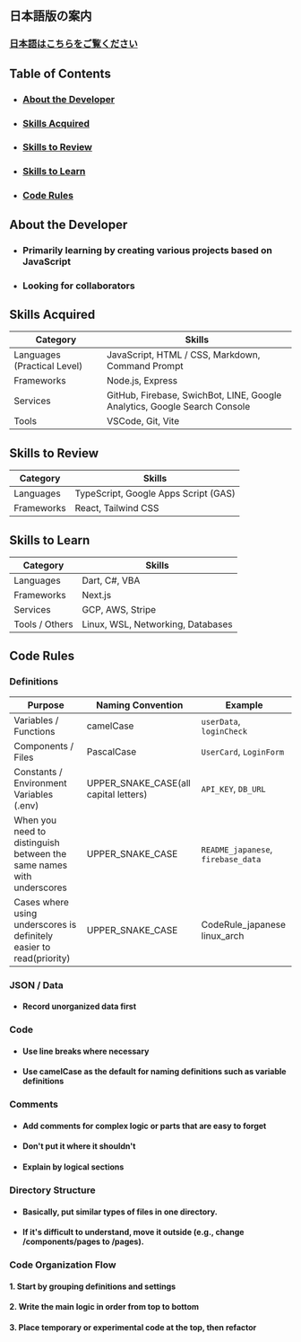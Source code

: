 ## 日本語版の案内
### [日本語はこちらをご覧ください](https://github.com/ue0ba1ya1sh3i/ue0ba1ya1sh3i/blob/main/README_japanese.md)

## Table of Contents
- ### [About the Developer](#about-the-developer-1)
- ### [Skills Acquired](#skills-acquired-1)
- ### [Skills to Review](#skills-to-review-1)
- ### [Skills to Learn](#skills-to-learn-1)
- ### [Code Rules](#code-rules-1)

## About the Developer
- ### Primarily learning by creating various projects based on JavaScript
- ### Looking for collaborators

## Skills Acquired

| Category | Skills |
|----------|--------|
| Languages (Practical Level) | JavaScript, HTML / CSS, Markdown, Command Prompt |
| Frameworks | Node.js, Express |
| Services | GitHub, Firebase, SwichBot, LINE, Google Analytics, Google Search Console |
| Tools | VSCode, Git, Vite |

## Skills to Review

| Category | Skills |
|----------|--------|
| Languages | TypeScript, Google Apps Script (GAS) |
| Frameworks | React, Tailwind CSS |

## Skills to Learn

| Category | Skills |
|----------|--------|
| Languages | Dart, C#, VBA |
| Frameworks | Next.js |
| Services | GCP, AWS, Stripe |
| Tools / Others | Linux, WSL, Networking, Databases |

## Code Rules

### Definitions
| Purpose | Naming Convention | Example |
|---------|-----------------|---------|
| Variables / Functions | camelCase | `userData`, `loginCheck` |
| Components / Files | PascalCase | `UserCard`, `LoginForm` |
| Constants / Environment Variables (.env) | UPPER_SNAKE_CASE(all capital letters) | `API_KEY`, `DB_URL` |
| When you need to distinguish between the same names with underscores | UPPER_SNAKE_CASE | `README_japanese`, `firebase_data` |
| Cases where using underscores is definitely easier to read(priority) | UPPER_SNAKE_CASE | CodeRule_japanese linux_arch |

### JSON / Data
- #### Record unorganized data first

### Code
  - #### Use line breaks where necessary
  - #### Use camelCase as the default for naming definitions such as variable definitions

### Comments
- #### Add comments for complex logic or parts that are easy to forget
- #### Don't put it where it shouldn't
- #### Explain by logical sections

### Directory Structure
- #### Basically, put similar types of files in one directory.
- #### If it's difficult to understand, move it outside (e.g., change /components/pages to /pages).

### Code Organization Flow
#### 1. Start by grouping definitions and settings
#### 2. Write the main logic in order from top to bottom
#### 3. Place temporary or experimental code at the top, then refactor

